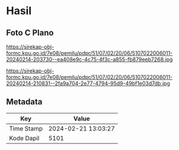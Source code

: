 # Hasil

## Foto C Plano

https://sirekap-obj-formc.kpu.go.id/7e08/pemilu/pdpr/51/07/02/20/06/5107022006011-20240214-203730--ea408e9c-4c75-4f3c-a855-fb879eeb7268.jpg

https://sirekap-obj-formc.kpu.go.id/7e08/pemilu/pdpr/51/07/02/20/06/5107022006011-20240214-210831--2fa9a704-2e77-4794-95d9-49bf1e03d7db.jpg


## Metadata

| Key        | Value               |
| ---------- | ------------------- |
| Time Stamp | 2024-02-21 13:03:27 |
| Kode Dapil | 5101                |




